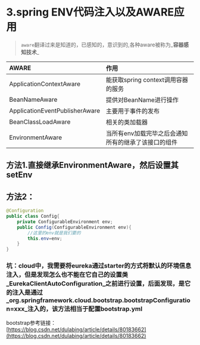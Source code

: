 # 3.spring ENV代码注入以及AWARE应用

> `aware`翻译过来是知道的，已感知的，意识到的,各种aware被称为_**容器感知技术**_

| AWARE | 作用 |
| :--- | :--- |
| ApplicationContextAware | 能获取spring context调用容器的服务 |
| BeanNameAware | 提供对BeanName进行操作 |
| ApplicationEventPublisherAware | 主要用于事件的发布 |
| BeanClassLoadAware | 相关的类加载器 |
| EnvironmentAware | 当所有env加载完毕之后会通知所有的继承了该接口的组件 |

## 方法1.直接继承EnvironmentAware，然后设置其setEnv

## 方法2：

```java
@Configuration
public class Config{
    private ConfigurableEnvironment env;
    public Config(ConfigurableEnvironment env){
        //这里的env就是我们要的  
        this.env=env;      
    }
}
```

### 坑：cloud中，我需要将eureka通过starter的方式将默认的环境信息注入，但是发现怎么也不能在它自己的设置类_EurekaClientAutoConfiguration_之前进行设置，后面发现，是它的注入是通过_org.springframework.cloud.bootstrap.bootstrapConfiguration=xxx_注入的，该方法相当于配置bootstrap.yml

bootstrap参考链接：[https://blog.csdn.net/dulabing/article/details/80183662](https://blog.csdn.net/dulabing/article/details/80183662)

